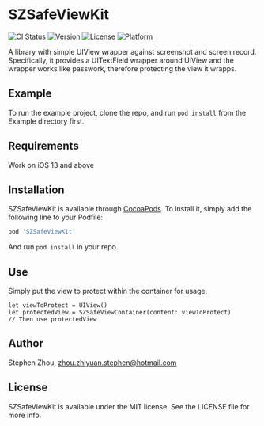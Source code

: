 # SZSafeViewKit

[![CI Status](https://img.shields.io/travis/Fancy7Fully/SZSafeViewKit.svg?style=flat)](https://travis-ci.org/Fancy7Fully/SZSafeViewKit)
[![Version](https://img.shields.io/cocoapods/v/SZSafeViewKit.svg?style=flat)](https://cocoapods.org/pods/SZSafeViewKit)
[![License](https://img.shields.io/cocoapods/l/SZSafeViewKit.svg?style=flat)](https://cocoapods.org/pods/SZSafeViewKit)
[![Platform](https://img.shields.io/cocoapods/p/SZSafeViewKit.svg?style=flat)](https://cocoapods.org/pods/SZSafeViewKit)

  A library with simple UIView wrapper against screenshot and screen record.
  Specifically, it provides a UITextField wrapper around UIView and the wrapper works like passwork, therefore protecting the view it wrapps.
  
## Example

To run the example project, clone the repo, and run `pod install` from the Example directory first.

## Requirements
Work on iOS 13 and above

## Installation

SZSafeViewKit is available through [CocoaPods](https://cocoapods.org). To install
it, simply add the following line to your Podfile:

```ruby
pod 'SZSafeViewKit'
```
And run `pod install` in your repo.

## Use
Simply put the view to protect within the container for usage.
```
let viewToProtect = UIView()
let protectedView = SZSafeViewContainer(content: viewToProtect)
// Then use protectedView
```

## Author

Stephen Zhou, zhou.zhiyuan.stephen@hotmail.com

## License

SZSafeViewKit is available under the MIT license. See the LICENSE file for more info.
